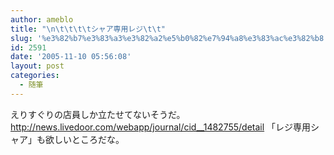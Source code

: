 ```yaml
---
author: ameblo
title: "\n\t\t\t\tシャア専用レジ\t\t"
slug: '%e3%82%b7%e3%83%a3%e3%82%a2%e5%b0%82%e7%94%a8%e3%83%ac%e3%82%b8'
id: 2591
date: '2005-11-10 05:56:08'
layout: post
categories:
  - 随筆
---
```


えりすぐりの店員しか立たせてないそうだ。 http://news.livedoor.com/webapp/journal/cid__1482755/detail 「レジ専用シャア」も欲しいところだな。